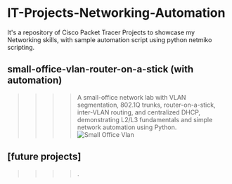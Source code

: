 # IT-Projects-Networking-Automation
It's a repository of Cisco Packet Tracer Projects to showcase my Networking skills, with sample automation script using python netmiko scripting. 

## small-office-vlan-router-on-a-stick (with automation)

>>>> A small-office network lab with VLAN segmentation, 802.1Q trunks, router-on-a-stick, 
>>>> inter-VLAN routing, and centralized DHCP, demonstrating L2/L3 fundamentals and
>>>> simple network automation using Python.
![Small Office Vlan](small-office-vlan-router-on-a-stick/automation/automation-demo.gif)

## [future projects]
>>>> .
